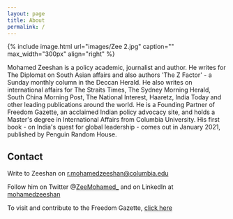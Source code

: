 ```yaml
---
layout: page
title: About
permalink: /
---
```


{% include image.html url="images/Zee 2.jpg" caption="" max_width="300px" align="right" %}

Mohamed Zeeshan is a policy academic, journalist and author. He writes for The Diplomat on South Asian affairs and also authors 'The Z Factor' - a Sunday monthly column in the Deccan Herald. He also writes on international affairs for The Straits Times, The Sydney Morning Herald, South China Morning Post, The National Interest, Haaretz, India Today and other leading publications around the world. He is a Founding Partner of Freedom Gazette, an acclaimed Indian policy advocacy site, and holds a Master's degree in International Affairs from Columbia University. His first book - on India's quest for global leadership - comes out in January 2021, published by Penguin Random House.

## Contact

Write to Zeeshan on [r.mohamedzeeshan@columbia.edu]

Follow him on Twitter @[ZeeMohamed_] and on LinkedIn at [mohamedzeeshan]

To visit and contribute to the Freedom Gazette, [click here]

[r.mohamedzeeshan@columbia.edu]: mailto:r.mohamedzeeshan@columbia.edu
[mohamedzeeshan]: https://www.linkedin.com/in/mohamedzeeshan/
[ZeeMohamed_]: https://twitter.com/ZeeMohamed_
[click here]: http://www.freedomgazette.in/




